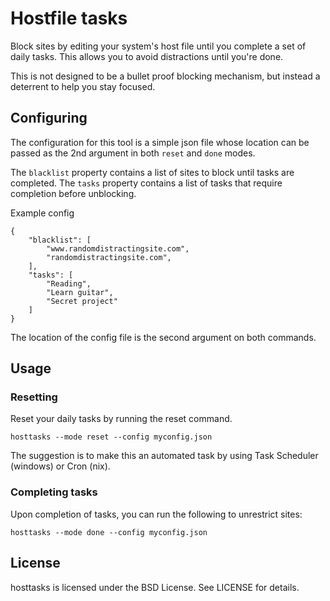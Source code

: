 # Hostfile tasks

Block sites by editing your system's host file until you complete a set of daily tasks. This allows you to avoid distractions until you're done.

This is not designed to be a bullet proof blocking mechanism, but instead a deterrent to help you stay focused.

## Configuring

The configuration for this tool is a simple json file whose location can be passed as the 2nd argument in both `reset` and `done` modes.

The `blacklist` property contains a list of sites to block until tasks are completed. The `tasks` property contains a list of tasks that require completion before unblocking.

Example config

```
{
	"blacklist": [
		"www.randomdistractingsite.com",
		"randomdistractingsite.com",
	],
	"tasks": [
		"Reading",
		"Learn guitar",
		"Secret project"
	]
}
```

The location of the config file is the second argument on both commands.

## Usage

### Resetting

Reset your daily tasks by running the reset command.

	hosttasks --mode reset --config myconfig.json

The suggestion is to make this an automated task by using Task Scheduler (windows) or Cron (nix).

### Completing tasks

Upon completion of tasks, you can run the following to unrestrict sites:

	hosttasks --mode done --config myconfig.json

## License
	
hosttasks is licensed under the BSD License. See LICENSE for details.
